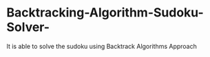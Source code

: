 # Backtracking-Algorithm-Sudoku-Solver-
It is able to solve the sudoku using Backtrack Algorithms Approach
